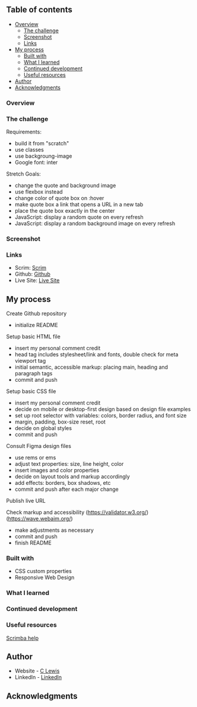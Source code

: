 
 ## Table of contents

- [Overview](#overview)
  - [The challenge](#the-challenge)
  - [Screenshot](#screenshot)
  - [Links](#links)
- [My process](#my-process)
  - [Built with](#built-with)
  - [What I learned](#what-i-learned)
  - [Continued development](#continued-development)
  - [Useful resources](#useful-resources)
- [Author](#author)
- [Acknowledgments](#acknowledgments)


### Overview


### The challenge

Requirements:
- build it from "scratch"
- use classes
- use backgroung-image
- Google font: inter

Stretch Goals:
- change the quote and background image
- use flexbox instead
- change color of quote box on :hover
- make quote box a link that opens a URL in a new tab
- place the quote box exactly in the center
- JavaScript: display a random quote on every refresh
- JavaScript: display a random background image on every refresh

 ### Screenshot

### Links

- Scrim: [Scrim](https://scrimba.com/scrim/co66f4672bc42a373fbd1968f)
- Github: [Github](https://github.com/casserole27/counter-app)
- Live Site: [Live Site](https://www.clewisdev.com/counter-app/)

## My process

Create Github repository
- initialize README

Setup basic HTML file 
- insert my personal comment credit
- head tag includes stylesheet/link and fonts, double check for meta viewport tag
- initial semantic, accessible markup: placing main, heading and paragraph tags
 - commit and push

Setup basic CSS file
- insert my personal comment credit
- decide on mobile or desktop-first design based on design file examples
- set up root selector with variables: colors, border radius, and font size
- margin, padding, box-size reset, root
- decide on global styles
- commit and push

Consult Figma design files
 - use rems or ems
 - adjust text properties: size, line height, color
 - insert images and color properties
 - decide on layout tools and markup accordingly
 - add effects: borders, box shadows, etc
 - commit and push after each major change

Publish live URL

Check markup and accessibility
(https://validator.w3.org/)
(https://wave.webaim.org/)
 - make adjustments as necessary
 - commit and push
 - finish README


### Built with

- CSS custom properties
- Responsive Web Design

### What I learned

### Continued development


### Useful resources

[Scrimba help](https://projects.scrimba.com/inspirational-quote-page)

## Author

- Website - [C Lewis](https://www.clewisdev.com)
- LinkedIn - [LinkedIn](https://www.linkedin.com/in/clewisdev/)


## Acknowledgments





